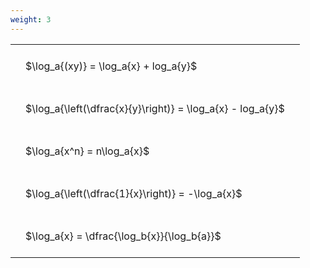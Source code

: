 ```yaml
---
weight: 3
---
```


<style type="text/css">
#T_e6d72 th.col_heading {
  text-align: left;
  font-size: 1em;
}
#T_e6d72 td {
  text-align: left;
  font-size: 1em;
  padding: 1.5em;
}
</style>
<table id="T_e6d72">
  <thead>
  </thead>
  <tbody>
    <tr>
      <td id="T_e6d72_row0_col0" class="data row0 col0" >$\log_a{(xy)} = \log_a{x} + log_a{y}$</td>
    </tr>
    <tr>
      <td id="T_e6d72_row1_col0" class="data row1 col0" >$\log_a{\left(\dfrac{x}{y}\right)} = \log_a{x} - log_a{y}$</td>
    </tr>
    <tr>
      <td id="T_e6d72_row2_col0" class="data row2 col0" >$\log_a{x^n} = n\log_a{x}$</td>
    </tr>
    <tr>
      <td id="T_e6d72_row3_col0" class="data row3 col0" >$\log_a{\left(\dfrac{1}{x}\right)} = -\log_a{x}$</td>
    </tr>
    <tr>
      <td id="T_e6d72_row4_col0" class="data row4 col0" >$\log_a{x} = \dfrac{\log_b{x}}{\log_b{a}}$</td>
    </tr>
  </tbody>
</table>
